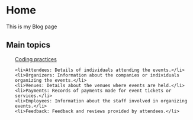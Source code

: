 <!DOCTYPE html>
<html lang="en">


<body>
    <!-- Your content goes here -->
    <h1>Home</h1>
    <p>This is my Blog page</p>

   <h2>Main topics</h2>

  <ul>
    <a href="https://www.example.com/coding-practices">Coding practices</a>

    <li>Attendees: Details of individuals attending the events.</li>
    <li>Organizers: Information about the companies or individuals organizing the events.</li>
    <li>Venues: Details about the venues where events are held.</li>
    <li>Payments: Records of payments made for event tickets or services.</li>
    <li>Employees: Information about the staff involved in organizing events.</li>
    <li>Feedback: Feedback and reviews provided by attendees.</li>
  </ul>


</body>
</html>
